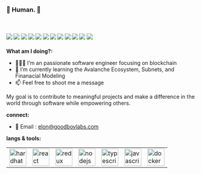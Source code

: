 ### 🌱 Human. 🌱

<!--
[![Linkedin](https://img.shields.io/badge/LinkedIn-0077B5?style=for-the-badge&logo=linkedin&logoColor=pink)](https://www.linkedin.com/in//)
[![YouTube](https://img.shields.io/badge/YouTube-FF0000?style=for-the-badge&logo=youtube&logoColor=pink)](https://www.youtube.com/channel/)
[![Medium](https://img.shields.io/badge/Medium-000000?style=for-the-badge&logo=medium&logoColor=pink)](https://medium.com//)
[![Twitter](https://img.shields.io/badge/Twitter-1DA1F2?style=for-the-badge&logo=twitter&logoColor=pink)](https://twitter.com/)
[![StackOverflow](https://img.shields.io/badge/StackOverflow-F48024?style=for-the-badge&logo=stackoverflow&logoColor=pink)](https://stackoverflow.com/users/)
[![Twitch](https://img.shields.io/badge/Twitch-6441A4?style=for-the-badge&logo=twitch&logoColor=pink)](https://www.twitch.tv/)
-->
<br/>

####      ![](https://img.shields.io/badge/Blockchain-%3C%2F%3E-blueviolet) ![](https://img.shields.io/badge/Solidity-%3C%2F%3E-yellow) ![](https://img.shields.io/badge/Typescript-%7C-0%2C%2022%2C%20100) ![](https://img.shields.io/badge/Web3.js-%7C-yellowgreen) ![](https://img.shields.io/badge/Smart%20Contracts-%7C-blue) ![](https://img.shields.io/badge/-docker-blue) ![](https://img.shields.io/badge/-python-yellow) ![](https://img.shields.io/badge/-MLH-red) ![](https://img.shields.io/badge/-Java-purple) ![](https://img.shields.io/badge/-Avalanche-red) ![](https://img.shields.io/badge/-Go-blue) ![](https://img.shields.io/badge/-AssemblyScript-9cf)


**What am I doing?:**

- 👨🏽‍💻 I’m an passionate software engineer focusing on blockchain
- 🌱 I’m currently learning the Avalanche Ecosystem, Subnets, and Finanacial Modeling
- 📫 Feel free to shoot me a message

My goal is to contribute to meaningful projects and make a difference in the world through software while empowering others.

**connect:**
- 📝 Email : elon@goodboylabs.com

**langs & tools:**   
<table>
   <tr>
        <td><img src="https://seeklogo.com/images/H/hardhat-logo-888739EBB4-seeklogo.com.png" alt="hardhat" height="45"></td>
        <td><img src="https://cdn.jsdelivr.net/gh/devicons/devicon/icons/react/react-original.svg" alt="react" height="45"></td>
        <td><img src="https://cdn.jsdelivr.net/gh/devicons/devicon/icons/redux/redux-original.svg" alt="redux" height="45"></td>
        <td><img src="https://cdn.jsdelivr.net/gh/devicons/devicon/icons/nodejs/nodejs-original.svg" alt="nodejs" height="45"></td>
        <td><img src="https://cdn.jsdelivr.net/gh/devicons/devicon/icons/typescript/typescript-original.svg" alt="typescript" height="45"></td>
        <td><img src="https://cdn.jsdelivr.net/gh/devicons/devicon/icons/javascript/javascript-original.svg" alt="javascript" height="45"></td>
        <td><img src="https://cdn.jsdelivr.net/gh/devicons/devicon/icons/docker/docker-original.svg" alt="docker" height="45"></td>
    </tr>
</table>

</br>

<!-- #### My Typing Stats

[<img src="https://api.speedtyper.dev/users/integrate-your-mind/badges/averagewpm" alt="SpeedTyper.dev avg wpm" height="25">](https://www.speedtyper.dev/profile/integrate-your-mind) 
[<img src="https://api.speedtyper.dev/users/integrate-your-mind/badges/topwpm" alt="SpeedTyper.dev top wpm" height="25">](https://www.speedtyper.dev/profile/integrate-your-mind) 
[<img src="https://api.speedtyper.dev/users/integrate-your-mind/badges/gamecount" alt="SpeedTyper.dev games" height="25">](https://www.speedtyper.dev/profile/integrate-your-mind)
#### Github Stats 📊 -->

<!-- [![integrate-your-mind's github stats](https://github-readme-stats.vercel.app/api?username=integrate-your-mind)](https://github.com/anuraghazra/github-readme-stats) -->
